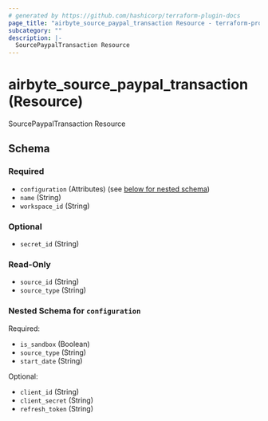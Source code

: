 ```yaml
---
# generated by https://github.com/hashicorp/terraform-plugin-docs
page_title: "airbyte_source_paypal_transaction Resource - terraform-provider-airbyte-new"
subcategory: ""
description: |-
  SourcePaypalTransaction Resource
---
```


# airbyte_source_paypal_transaction (Resource)

SourcePaypalTransaction Resource



<!-- schema generated by tfplugindocs -->
## Schema

### Required

- `configuration` (Attributes) (see [below for nested schema](#nestedatt--configuration))
- `name` (String)
- `workspace_id` (String)

### Optional

- `secret_id` (String)

### Read-Only

- `source_id` (String)
- `source_type` (String)

<a id="nestedatt--configuration"></a>
### Nested Schema for `configuration`

Required:

- `is_sandbox` (Boolean)
- `source_type` (String)
- `start_date` (String)

Optional:

- `client_id` (String)
- `client_secret` (String)
- `refresh_token` (String)


